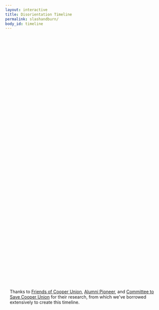 ```yaml
---
layout: interactive
title: Disorientation Timeline
permalink: slashandburn/
body_id: timeline
---
```


<div id="timeline-embed" style="width:100%;height:800px;"></div>
<script type="text/javascript">
    var timeline_config = {
        width:              '100%',
        height:             '850px',
        source:             'https://docs.google.com/spreadsheet/pub?key=0ApTTgpc7dScadGw2Z0RXdFo4T0JfellSYlJCMUUxdmc&output=html',
        embed_id:           'timeline-embed',               //OPTIONAL USE A DIFFERENT DIV ID FOR EMBED
        start_at_slide:     '0',                            //OPTIONAL START AT SPECIFIC SLIDE
        start_zoom_adjust:  '8',                            //OPTIONAL TWEAK THE DEFAULT ZOOM LEVEL
        hash_bookmark:      true,                           //OPTIONAL LOCATION BAR HASHES
        font:               'Bevan-PotanoSans',             //OPTIONAL FONT
        maptype:            'watercolor',                   //OPTIONAL MAP STYLE
    }
</script>
<script type="text/javascript" src="http://cdn.knightlab.com/libs/timeline/latest/js/storyjs-embed.js"></script>

<p style="max-width:800px;margin:auto;padding:15px;">Thanks to <a href="http://www.friendsofcooperunion.org">Friends of Cooper Union</a>, <a href="http://www.notnicemusic.com/Cassandra/cooper.html">Alumni Pioneer</a>, and <a href="http://savecooperunion.org">Committee to Save Cooper Union</a> for their research, from which we've borrowed extensively to create this timeline.</p>
